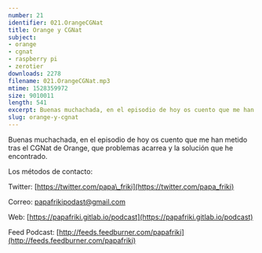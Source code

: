 ```yaml
---
number: 21
identifier: 021.OrangeCGNat
title: Orange y CGNat
subject:
- orange
- cgnat
- raspberry pi
- zerotier
downloads: 2278
filename: 021.OrangeCGNat.mp3
mtime: 1528359972
size: 9010011
length: 541
excerpt: Buenas muchachada, en el episodio de hoy os cuento que me han metido tras el CGNat de Orange, que problemas acarrea y la solución que he encontrado.
slug: orange-y-cgnat
---
```

Buenas muchachada, en el episodio de hoy os cuento que me han metido tras el CGNat de Orange, que problemas acarrea y la solución que he encontrado.

Los métodos de contacto:

Twitter: [https://twitter.com/papa\_friki](https://twitter.com/papa_friki)

Correo: [papafrikipodast@gmail.com](https://archive.org/details/papafrikipodast@gmail.com)

Web: [https://papafriki.gitlab.io/podcast](https://papafriki.gitlab.io/podcast)

Feed Podcast: [http://feeds.feedburner.com/papafriki](http://feeds.feedburner.com/papafriki)